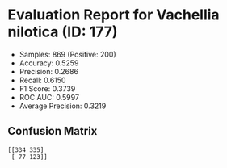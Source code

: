 # Evaluation Report for Vachellia nilotica (ID: 177)
- Samples: 869 (Positive: 200)
- Accuracy: 0.5259
- Precision: 0.2686
- Recall: 0.6150
- F1 Score: 0.3739
- ROC AUC: 0.5997
- Average Precision: 0.3219

## Confusion Matrix
```
[[334 335]
 [ 77 123]]
```